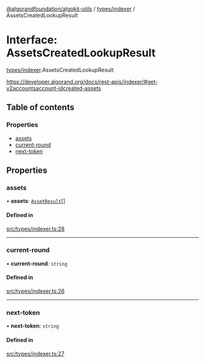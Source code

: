 [@algorandfoundation/algokit-utils](../README.md) / [types/indexer](../modules/types_indexer.md) / AssetsCreatedLookupResult

# Interface: AssetsCreatedLookupResult

[types/indexer](../modules/types_indexer.md).AssetsCreatedLookupResult

https://developer.algorand.org/docs/rest-apis/indexer/#get-v2accountsaccount-idcreated-assets

## Table of contents

### Properties

- [assets](types_indexer.AssetsCreatedLookupResult.md#assets)
- [current-round](types_indexer.AssetsCreatedLookupResult.md#current-round)
- [next-token](types_indexer.AssetsCreatedLookupResult.md#next-token)

## Properties

### assets

• **assets**: [`AssetResult`](types_indexer.AssetResult.md)[]

#### Defined in

[src/types/indexer.ts:28](https://github.com/algorandfoundation/algokit-utils-ts/blob/main/src/types/indexer.ts#L28)

___

### current-round

• **current-round**: `string`

#### Defined in

[src/types/indexer.ts:26](https://github.com/algorandfoundation/algokit-utils-ts/blob/main/src/types/indexer.ts#L26)

___

### next-token

• **next-token**: `string`

#### Defined in

[src/types/indexer.ts:27](https://github.com/algorandfoundation/algokit-utils-ts/blob/main/src/types/indexer.ts#L27)
